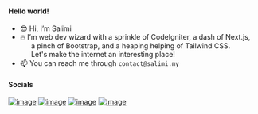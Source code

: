#### Hello world!

- 😎 Hi, I’m Salimi<br />
- 🔥 I’m web dev wizard with a sprinkle of CodeIgniter, a dash of Next.js,<br />
&emsp;&nbsp;&nbsp;a pinch of Bootstrap, and a heaping helping of Tailwind CSS.<br />
&emsp;&nbsp;&nbsp;Let's make the internet an interesting place!<br />
- 📫 You can reach me through `contact@salimi.my`

#### Socials

[![image](https://img.shields.io/badge/website-000000?style=for-the-badge&logo=About.me&logoColor=white)](https://www.salimi.my/)
[![image](https://img.shields.io/badge/Facebook-1877F2?style=for-the-badge&logo=facebook&logoColor=white)](https://www.facebook.com/mysalimi)
[![image](https://img.shields.io/badge/Instagram-E4405F?style=for-the-badge&logo=instagram&logoColor=white)](https://www.instagram.com/salimi.my/)
[![image](https://img.shields.io/badge/LinkedIn-0077B5?style=for-the-badge&logo=linkedin&logoColor=white)](https://www.linkedin.com/in/mohamad-salimi/)
